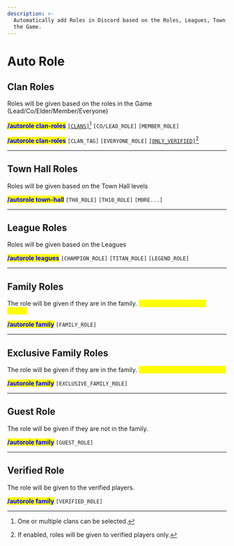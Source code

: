 ```yaml
---
description: >-
  Automatically add Roles in Discord based on the Roles, Leagues, Town Halls in
  the Game.
---
```


# Auto Role

## Clan Roles

Roles will be given based on the roles in the Game (Lead/Co/Elder/Member/Everyone)

<mark style="color:blue;">**/autorole clan-roles**</mark> [`[CLANS]`](#user-content-fn-1)[^1]  `[CO/LEAD_ROLE]` `[MEMBER_ROLE]`&#x20;

<mark style="color:blue;">**/autorole clan-roles**</mark> `[CLAN_TAG]`  `[EVERYONE_ROLE]` [`[ONLY_VERIFIED]`](#user-content-fn-2)[^2]&#x20;

***

## Town Hall Roles

Roles will be given based on the Town Hall levels

<mark style="color:blue;">**/autorole town-hall**</mark> `[TH8_ROLE]`  `[TH10_ROLE]` `[MORE...]`&#x20;

***

## League Roles

Roles will be given based on the Leagues

<mark style="color:blue;">**/autorole leagues**</mark> `[CHAMPION_ROLE]`  `[TITAN_ROLE]` `[LEGEND_ROLE]`&#x20;

***

## Family Roles

The role will be given if they are in the family. <mark style="color:yellow;">(any account within the family)</mark>

<mark style="color:blue;">**/autorole family**</mark> `[FAMILY_ROLE]` &#x20;

***

## Exclusive Family Roles

The role will be given if they are in the family. <mark style="color:yellow;">(all accounts are in the family)</mark>

<mark style="color:blue;">**/autorole family**</mark> `[EXCLUSIVE_FAMILY_ROLE]` &#x20;

***

## Guest Role

The role will be given if they are not in the family.

<mark style="color:blue;">**/autorole family**</mark> `[GUEST_ROLE]` &#x20;

***

## Verified Role

The role will be given to the verified players.

<mark style="color:blue;">**/autorole family**</mark> `[VERIFIED_ROLE]` &#x20;

[^1]: One or multiple clans can be selected.

[^2]: If enabled, roles will be given to verified players only.
